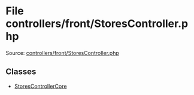 File controllers/front/StoresController.php
=========

Source: [controllers/front/StoresController.php](https://github.com/PrestaShop/PrestaShop/blob/1.5.3.1/controllers/front/StoresController.php)


Classes
-------

* [StoresControllerCore](class.StoresControllerCore.md)

